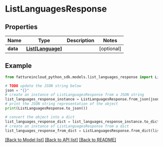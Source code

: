 # ListLanguagesResponse



## Properties

Name | Type | Description | Notes
------------ | ------------- | ------------- | -------------
**data** | [**List[Language]**](Language.md) |  | [optional] 

## Example

```python
from fattureincloud_python_sdk.models.list_languages_response import ListLanguagesResponse

# TODO update the JSON string below
json = "{}"
# create an instance of ListLanguagesResponse from a JSON string
list_languages_response_instance = ListLanguagesResponse.from_json(json)
# print the JSON string representation of the object
print(ListLanguagesResponse.to_json())

# convert the object into a dict
list_languages_response_dict = list_languages_response_instance.to_dict()
# create an instance of ListLanguagesResponse from a dict
list_languages_response_from_dict = ListLanguagesResponse.from_dict(list_languages_response_dict)
```
[[Back to Model list]](../README.md#documentation-for-models) [[Back to API list]](../README.md#documentation-for-api-endpoints) [[Back to README]](../README.md)


